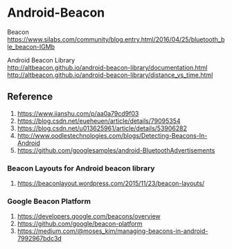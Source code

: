 # Android-Beacon

Beacon   
https://www.silabs.com/community/blog.entry.html/2016/04/25/bluetooth_ble_beacon-IGMb   

Android Beacon Library  
http://altbeacon.github.io/android-beacon-library/documentation.html  
http://altbeacon.github.io/android-beacon-library/distance_vs_time.html

## Reference
1. https://www.jianshu.com/p/aa0a79cd9f03
1. https://blog.csdn.net/eueheuen/article/details/79095354
1. https://blog.csdn.net/u013625961/article/details/53906282
1. http://www.oodlestechnologies.com/blogs/Detecting-Beacons-In-Android
1. https://github.com/googlesamples/android-BluetoothAdvertisements

### Beacon Layouts for Android beacon library
1. https://beaconlayout.wordpress.com/2015/11/23/beacon-layouts/


### Google Beacon Platform
1. https://developers.google.com/beacons/overview
1. https://github.com/google/beacon-platform
1. https://medium.com/@moses_kim/managing-beacons-in-android-7992967bdc3d


